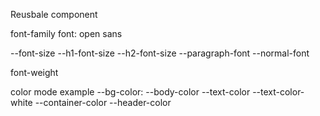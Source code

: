 









Reusbale component

font-family
font: open sans


--font-size
--h1-font-size
--h2-font-size
--paragraph-font
--normal-font

font-weight

color mode
example
--bg-color:
--body-color
--text-color
--text-color-white
--container-color
--header-color







